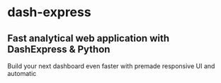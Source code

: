 # dash-express


## Fast analytical web application with DashExpress & Python
Build your next dashboard even faster with premade responsive UI and automatic
